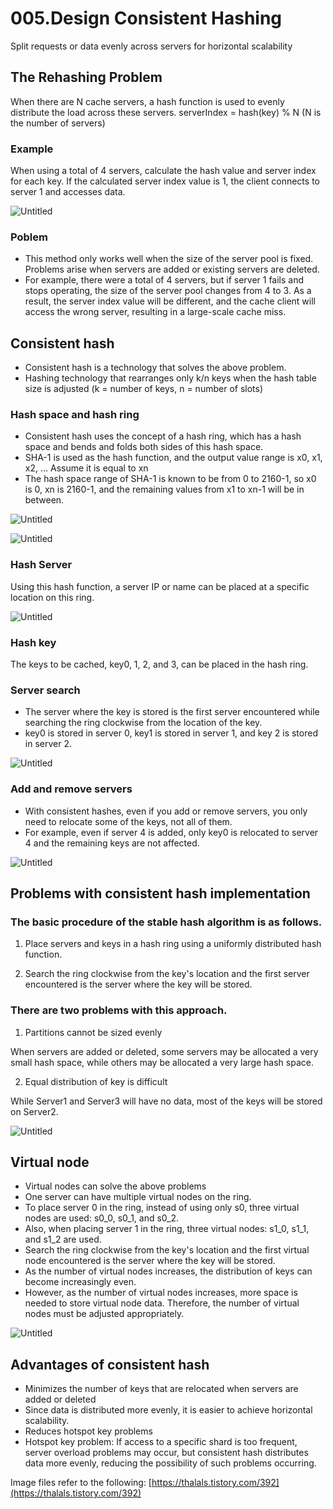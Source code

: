 # 005.Design Consistent Hashing

Split requests or data evenly across servers for horizontal scalability

## The Rehashing Problem

When there are N cache servers, a hash function is used to evenly distribute the load across these servers.
serverIndex = hash(key) % N (N is the number of servers)

### Example

When using a total of 4 servers, calculate the hash value and server index for each key. If the calculated server index value is 1, the client connects to server 1 and accesses data.

![Untitled](./images/Untitled.png)

### Poblem

- This method only works well when the size of the server pool is fixed. Problems arise when servers are added or existing servers are deleted.
- For example, there were a total of 4 servers, but if server 1 fails and stops operating, the size of the server pool changes from 4 to 3. As a result, the server index value will be different, and the cache client will access the wrong server, resulting in a large-scale cache miss.

## Consistent hash

- Consistent hash is a technology that solves the above problem.
- Hashing technology that rearranges only k/n keys when the hash table size is adjusted (k = number of keys, n = number of slots)

### Hash space and hash ring

- Consistent hash uses the concept of a hash ring, which has a hash space and bends and folds both sides of this hash space.
- SHA-1 is used as the hash function, and the output value range is x0, x1, x2, … Assume it is equal to xn
- The hash space range of SHA-1 is known to be from 0 to 2160-1, so x0 is 0, xn is 2160-1, and the remaining values from x1 to xn-1 will be in between.

![Untitled](./images/Untitled%201.png)

![Untitled](./images/Untitled%202.png)

### Hash Server

Using this hash function, a server IP or name can be placed at a specific location on this ring.

![Untitled](./images/Untitled%203.png)

### Hash key

The keys to be cached, key0, 1, 2, and 3, can be placed in the hash ring.

### Server search

- The server where the key is stored is the first server encountered while searching the ring clockwise from the location of the key.
- key0 is stored in server 0, key1 is stored in server 1, and key 2 is stored in server 2.

![Untitled](./images/Untitled%204.png)

### Add and remove servers

- With consistent hashes, even if you add or remove servers, you only need to relocate some of the keys, not all of them.
- For example, even if server 4 is added, only key0 is relocated to server 4 and the remaining keys are not affected.

![Untitled](./images/Untitled%205.png)

## Problems with consistent hash implementation

### The basic procedure of the stable hash algorithm is as follows.

1) Place servers and keys in a hash ring using a uniformly distributed hash function.

2) Search the ring clockwise from the key's location and the first server encountered is the server where the key will be stored.

### There are two problems with this approach.

1) Partitions cannot be sized evenly

When servers are added or deleted, some servers may be allocated a very small hash space, while others may be allocated a very large hash space.

2) Equal distribution of key is difficult

While Server1 and Server3 will have no data, most of the keys will be stored on Server2.

![Untitled](./images/Untitled%206.png)

## Virtual node

- Virtual nodes can solve the above problems
- One server can have multiple virtual nodes on the ring.
- To place server 0 in the ring, instead of using only s0, three virtual nodes are used: s0_0, s0_1, and s0_2.
- Also, when placing server 1 in the ring, three virtual nodes: s1_0, s1_1, and s1_2 are used.
- Search the ring clockwise from the key's location and the first virtual node encountered is the server where the key will be stored.
- As the number of virtual nodes increases, the distribution of keys can become increasingly even.
- However, as the number of virtual nodes increases, more space is needed to store virtual node data. Therefore, the number of virtual nodes must be adjusted appropriately.

![Untitled](./images/Untitled%207.png)

## Advantages of consistent hash

- Minimizes the number of keys that are relocated when servers are added or deleted
- Since data is distributed more evenly, it is easier to achieve horizontal scalability.
- Reduces hotspot key problems
- Hotspot key problem: If access to a specific shard is too frequent, server overload problems may occur, but consistent hash distributes data more evenly, reducing the possibility of such problems occurring.

Image files refer to the following: [https://thalals.tistory.com/392](https://thalals.tistory.com/392)